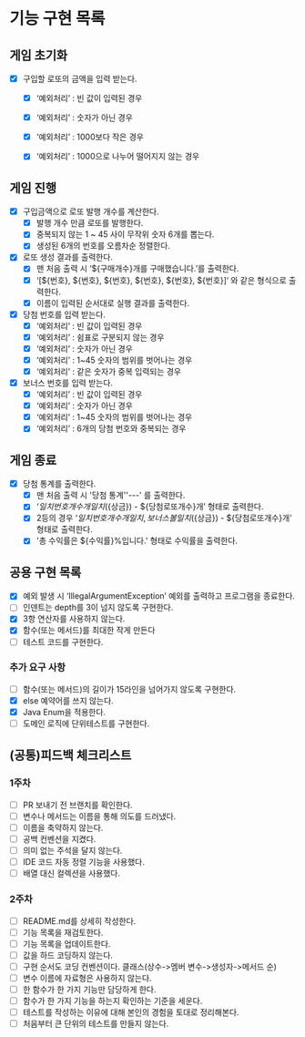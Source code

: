 # 기능 구현 목록
## 게임 초기화
- [x] 구입할 로또의 금액을 입력 받는다.
  - [x] ‘예외처리’ : 빈 값이 입력된 경우
  - [x] ‘예외처리’ : 숫자가 아닌 경우 
  - [x] ‘예외처리’ : 1000보다 작은 경우 
  - [x] ‘예외처리’ : 1000으로 나누어 떨어지지 않는 경우 


## 게임 진행
- [x] 구입금액으로 로또 발행 개수를 계산한다.
  - [x] 발행 개수 만큼 로또를 발행한다.
  - [x] 중복되지 않는 1 ~ 45 사이 무작위 숫자 6개를 뽑는다.
  - [x] 생성된 6개의 번호를 오름차순 정렬한다.

- [x] 로또 생성 결과를 출력한다.
  - [x] 맨 처음 출력 시 ‘${구매개수}개를 구매했습니다.’를 출력한다.
  - [x] ‘[${번호}, ${번호}, ${번호}, ${번호}, ${번호}, ${번호}]‘ 와 같은 형식으로 출력한다.
  - [x] 이름이 입력된 순서대로 실행 결과를 출력한다.

- [x] 당첨 번호를 입력 받는다.
  - [x] ‘예외처리’ : 빈 값이 입력된 경우
  - [X] ‘예외처리’ : 쉼표로 구분되지 않는 경우
  - [x] ‘예외처리’ : 숫자가 아닌 경우
  - [x] ‘예외처리’ : 1~45 숫자의 범위를 벗어나는 경우
  - [x] ‘예외처리’ : 같은 숫자가 중복 입력되는 경우

- [x] 보너스 번호를 입력 받는다.
  - [x] ‘예외처리’ : 빈 값이 입력된 경우
  - [x] ‘예외처리’ : 숫자가 아닌 경우
  - [x] ‘예외처리’ : 1~45 숫자의 범위를 벗어나는 경우
  - [x] ‘예외처리’ : 6개의 당첨 번호와 중복되는 경우

## 게임 종료
- [x] 당첨 통계를 출력한다.
  - [x] 맨 처음 출력 시 '당첨 통계''---' 를 출력한다.
  - [x] ‘${일치번호개수}개 일치 (${상금}) - ${당첨로또개수}개’ 형태로 출력한다.
  - [x] 2등의 경우 ‘${일치번호개수}개 일치, 보너스 볼 일치 (${상금}) - ${당첨로또개수}개’ 형태로 출력한다.
  - [x] '총 수익률은 ${수익률}%입니다.' 형태로 수익률을 출력한다.

## 공용 구현 목록
- [X] 예외 발생 시 ‘IllegalArgumentException’ 예외를 출력하고 프로그램을 종료한다.
- [ ] 인덴트는 depth를 3이 넘지 않도록 구현한다.
- [x] 3항 연산자를 사용하지 않는다.
- [x] 함수(또는 메서드)를 최대한 작게 만든다
- [ ] 테스트 코드를 구현한다.
### 추가 요구 사항
- [ ] 함수(또는 메서드)의 길이가 15라인을 넘어가지 않도록 구현한다.
- [x] else 예약어를 쓰지 않는다.
- [x] Java Enum을 적용한다.
- [ ] 도메인 로직에 단위테스트를 구현한다.

## (공통)피드백 체크리스트
### 1주차
- [ ] PR 보내기 전 브랜치를 확인한다.
- [ ] 변수나 메서드는 이름을 통해 의도를 드러냈다.
- [ ] 이름을 축약하지 않는다.
- [ ] 공백 컨벤션을 지켰다.
- [ ] 의미 없는 주석을 달지 않는다.
- [ ] IDE 코드 자동 정렬 기능을 사용했다.
- [ ] 배열 대신 컬렉션을 사용했다.

### 2주차
- [ ] README.md를 상세히 작성한다.
- [ ] 기능 목록을 재검토한다.
- [ ] 기능 목록을 업데이트한다.
- [ ] 값을 하드 코딩하지 않는다.
- [ ] 구현 순서도 코딩 컨벤션이다. 클래스(상수->멤버 변수->생성자->메서드 순)
- [ ] 변수 이름에 자료형은 사용하지 않는다.
- [ ] 한 함수가 한 가지 기능만 담당하게 한다.
- [ ] 함수가 한 가지 기능을 하는지 확인하는 기준을 세운다.
- [ ] 테스트를 작성하는 이유에 대해 본인의 경험을 토대로 정리해본다.
- [ ] 처음부터 큰 단위의 테스트를 만들지 않는다.